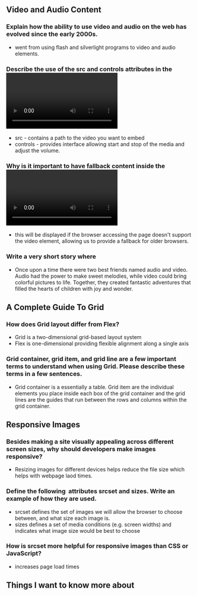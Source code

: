 ## Video and Audio Content
### Explain how the ability to use video and audio on the web has evolved since the early 2000s.
- went from using flash and silverlight programs to video and audio elements.

### Describe the use of the src and controls attributes in the <video> element.
- src - contains a path to the video you want to embed
- controls - provides interface allowing start and stop of the media and adjust the volume.

### Why is it important to have fallback content inside the <video> element?
- this will be displayed if the browser accessing the page doesn't support the video element, allowing us to provide a fallback for older browsers.

### Write a very short story where <audio> and <video> are characters.
- Once upon a time there were two best friends named audio and video. Audio had the power to make sweet melodies, while video could bring colorful pictures to life. Together, they created fantastic adventures that filled the hearts of children with joy and wonder.

## A Complete Guide To Grid
### How does Grid layout differ from Flex?
- Grid is a two-dimensional grid-based layout system
- Flex is one-dimensional providing flexible alignment along a single axis

### Grid container, grid item, and grid line are a few important terms to understand when using Grid. Please describe these terms in a few sentences.
- Grid container is a essentially a table. Grid item are the individual elements you place inside each box of the grid container and the grid lines are the guides that run between the rows and columns within the grid container.

## Responsive Images
### Besides making a site visually appealing across different screen sizes, why should developers make images responsive?
- Resizing images for different devices helps reduce the file size which helps with webpage laod times.

### Define the following <img> attributes srcset and sizes. Write an example of how they are used.
- srcset defines the set of images we will allow the browser to choose between, and what size each image is.
- sizes defines a set of media conditions (e.g. screen widths) and indicates what image size would be best to choose

### How is srcset more helpful for responsive images than CSS or JavaScript?
- increases page load times

## Things I want to know more about